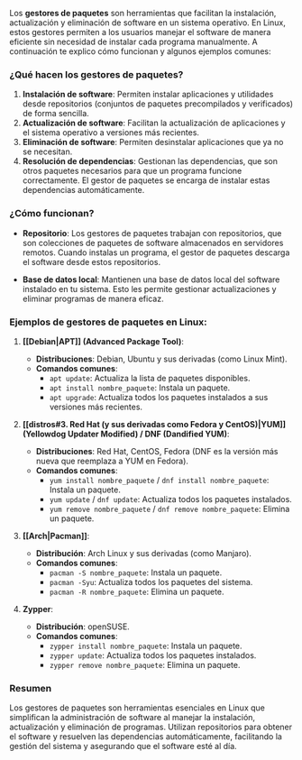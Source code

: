 Los **gestores de paquetes** son herramientas que facilitan la instalación, actualización y eliminación de software en un sistema operativo. En Linux, estos gestores permiten a los usuarios manejar el software de manera eficiente sin necesidad de instalar cada programa manualmente. A continuación te explico cómo funcionan y algunos ejemplos comunes:

### ¿Qué hacen los gestores de paquetes?

1. **Instalación de software**: Permiten instalar aplicaciones y utilidades desde repositorios (conjuntos de paquetes precompilados y verificados) de forma sencilla.
2. **Actualización de software**: Facilitan la actualización de aplicaciones y el sistema operativo a versiones más recientes.
3. **Eliminación de software**: Permiten desinstalar aplicaciones que ya no se necesitan.
4. **Resolución de dependencias**: Gestionan las dependencias, que son otros paquetes necesarios para que un programa funcione correctamente. El gestor de paquetes se encarga de instalar estas dependencias automáticamente.

### ¿Cómo funcionan?

- **Repositorio**: Los gestores de paquetes trabajan con repositorios, que son colecciones de paquetes de software almacenados en servidores remotos. Cuando instalas un programa, el gestor de paquetes descarga el software desde estos repositorios.

- **Base de datos local**: Mantienen una base de datos local del software instalado en tu sistema. Esto les permite gestionar actualizaciones y eliminar programas de manera eficaz.

### Ejemplos de gestores de paquetes en Linux:

1. **[[Debian|APT]] (Advanced Package Tool)**:
    - **Distribuciones**: Debian, Ubuntu y sus derivadas (como Linux Mint).
    - **Comandos comunes**:
        - `apt update`: Actualiza la lista de paquetes disponibles.
        - `apt install nombre_paquete`: Instala un paquete.
        - `apt upgrade`: Actualiza todos los paquetes instalados a sus versiones más recientes.
2. **[[distros#3. **Red Hat** (y sus derivadas como Fedora y CentOS)|YUM]] (Yellowdog Updater Modified) / DNF (Dandified YUM)**:
    - **Distribuciones**: Red Hat, CentOS, Fedora (DNF es la versión más nueva que reemplaza a YUM en Fedora).
    - **Comandos comunes**:
        - `yum install nombre_paquete` / `dnf install nombre_paquete`: Instala un paquete.
        - `yum update` / `dnf update`: Actualiza todos los paquetes instalados.
        - `yum remove nombre_paquete` / `dnf remove nombre_paquete`: Elimina un paquete.
3. **[[Arch|Pacman]]**:
    
    - **Distribución**: Arch Linux y sus derivadas (como Manjaro).
    - **Comandos comunes**:
        - `pacman -S nombre_paquete`: Instala un paquete.
        - `pacman -Syu`: Actualiza todos los paquetes del sistema.
        - `pacman -R nombre_paquete`: Elimina un paquete.
4. **Zypper**:
    
    - **Distribución**: openSUSE.
    - **Comandos comunes**:
        - `zypper install nombre_paquete`: Instala un paquete.
        - `zypper update`: Actualiza todos los paquetes instalados.
        - `zypper remove nombre_paquete`: Elimina un paquete.

### Resumen

Los gestores de paquetes son herramientas esenciales en Linux que simplifican la administración de software al manejar la instalación, actualización y eliminación de programas. Utilizan repositorios para obtener el software y resuelven las dependencias automáticamente, facilitando la gestión del sistema y asegurando que el software esté al día.